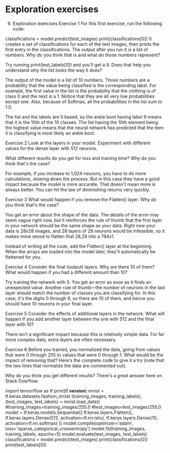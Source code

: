 # Exploration exercises

6. Exploration exercises
Exercise 1
For this first exercise, run the following code:


classifications = model.predict(test_images)
print(classifications[0])
It creates a set of classifications for each of the test images, then prints the first entry in the classifications. The output after you run it is a list of numbers. Why do you think that is and what do those numbers represent?

Try running print(test_labels[0]) and you'll get a 9. Does that help you understand why the list looks the way it does?

The output of the model is a list of 10 numbers. Those numbers are a probability that the value being classified is the corresponding label. For example, the first value in the list is the probability that the clothing is of class 0 and the next is a 1. Notice that they are all very low probabilities except one. Also, because of Softmax, all the probabilities in the list sum to 1.0.

The list and the labels are 0 based, so the ankle boot having label 9 means that it is the 10th of the 10 classes. The list having the 10th element being the highest value means that the neural network has predicted that the item it is classifying is most likely an ankle boot.

Exercise 2
Look at the layers in your model. Experiment with different values for the dense layer with 512 neurons.

What different results do you get for loss and training time? Why do you think that's the case?

For example, if you increase to 1,024 neurons, you have to do more calculations, slowing down the process. But in this case they have a good impact because the model is more accurate. That doesn't mean more is always better. You can hit the law of diminishing returns very quickly.

Exercise 3
What would happen if you remove the Flatten() layer. Why do you think that's the case?

You get an error about the shape of the data. The details of the error may seem vague right now, but it reinforces the rule of thumb that the first layer in your network should be the same shape as your data. Right now your data is 28x28 images, and 28 layers of 28 neurons would be infeasible, so it makes more sense to flatten that 28,28 into a 784x1.

Instead of writing all the code, add the Flatten() layer at the beginning. When the arrays are loaded into the model later, they'll automatically be flattened for you.

Exercise 4
Consider the final (output) layers. Why are there 10 of them? What would happen if you had a different amount than 10?

Try training the network with 5. You get an error as soon as it finds an unexpected value. Another rule of thumb—the number of neurons in the last layer should match the number of classes you are classifying for. In this case, it's the digits 0 through 9, so there are 10 of them, and hence you should have 10 neurons in your final layer.

Exercise 5
Consider the effects of additional layers in the network. What will happen if you add another layer between the one with 512 and the final layer with 10?

There isn't a significant impact because this is relatively simple data. For far more complex data, extra layers are often necessary.

Exercise 6
Before you trained, you normalized the data, going from values that were 0 through 255 to values that were 0 through 1. What would be the impact of removing that? Here's the complete code to give it a try (note that the two lines that normalize the data are commented out).

Why do you think you get different results? There's a great answer here on Stack Overflow.


import tensorflow as tf
print(tf.__version__)
mnist = tf.keras.datasets.fashion_mnist
(training_images, training_labels), (test_images, test_labels) = mnist.load_data()
#training_images=training_images/255.0
#test_images=test_images/255.0
model = tf.keras.models.Sequential([
  tf.keras.layers.Flatten(),
  tf.keras.layers.Dense(512, activation=tf.nn.relu),
  tf.keras.layers.Dense(10, activation=tf.nn.softmax)
])
model.compile(optimizer='adam', loss='sparse_categorical_crossentropy')
model.fit(training_images, training_labels, epochs=5)
model.evaluate(test_images, test_labels)
classifications = model.predict(test_images)
print(classifications[0])
print(test_labels[0])